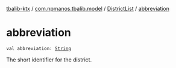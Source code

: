 [tbalib-ktx](../../index.md) / [com.npmanos.tbalib.model](../index.md) / [DistrictList](index.md) / [abbreviation](./abbreviation.md)

# abbreviation

`val abbreviation: `[`String`](https://kotlinlang.org/api/latest/jvm/stdlib/kotlin/-string/index.html)

The short identifier for the district.


